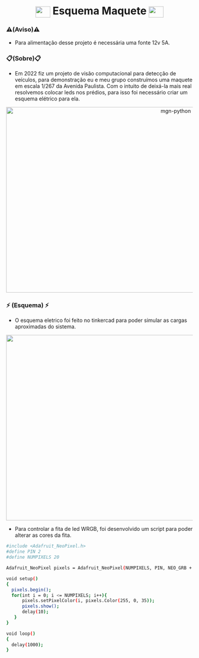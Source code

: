 <h1 align="center">
   <img align="center" alt="mgn-python" height="30" width="40" src="https://cdn.jsdelivr.net/gh/devicons/devicon/icons/cplusplus/cplusplus-original.svg"> Esquema Maquete <img align="center" alt="mgn-Csharp" height="30" width="40" src="https://cdn.jsdelivr.net/gh/devicons/devicon/icons/cplusplus/cplusplus-original.svg">
 </h1>

### ⚠️(Aviso)⚠️
- Para alimentação desse projeto é necessária uma fonte 12v 5A.
    
### 📋(Sobre)📋
- Em 2022 fiz um projeto de visão computacional para detecção de veículos, para demonstração eu e meu grupo construímos uma maquete em escala 1/267 da Avenida Paulista. Com o intuito de deixá-la mais real resolvemos colocar leds nos prédios, para isso foi necessário criar um esquema elétrico para ela.

<div align="center">
<img align="center" alt="mgn-python" height="500" width="900" src="https://user-images.githubusercontent.com/111460258/208560664-224eb946-9b77-4bb4-b934-97733ce32f30.png">
</div>

<h3>⚡ (Esquema) ⚡</h3>

- O esquema eletrico foi feito no tinkercad para poder simular as cargas aproximadas do sistema.

<div align="center">

  <a href="https://www.tinkercad.com/things/1YQovfJPuIY" target="_blank"><img height="500" width="900" src="https://user-images.githubusercontent.com/111460258/208561214-fc2bf783-3fd6-4b1d-9912-e0a4ca840985.png" target="_blank"></a>

</div>

- Para controlar a fita de led WRGB, foi desenvolvido um script para poder alterar as cores da fita.

```bash
#include <Adafruit_NeoPixel.h>
#define PIN 2 
#define NUMPIXELS 20

Adafruit_NeoPixel pixels = Adafruit_NeoPixel(NUMPIXELS, PIN, NEO_GRB + NEO_KHZ800);

void setup()
{
  pixels.begin();
  for(int i = 0; i <= NUMPIXELS; i++){
      pixels.setPixelColor(i, pixels.Color(255, 0, 35));
      pixels.show();
      delay(10);
   }
}

void loop()
{
  delay(1000);
}
```
 
